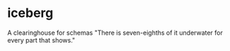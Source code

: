 # iceberg
A clearinghouse for schemas "There is seven-eighths of it underwater for every part that shows."
